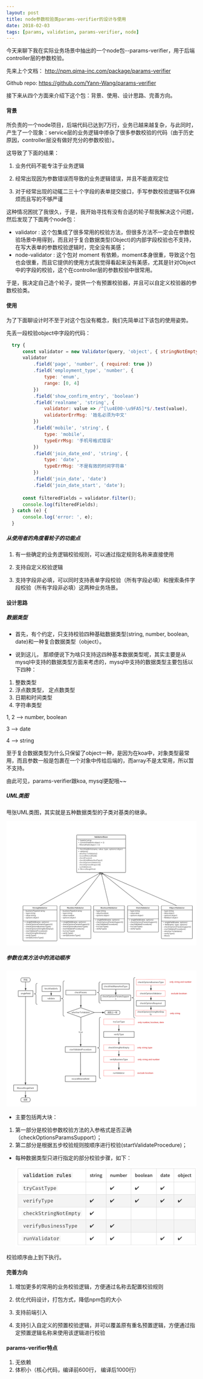 ```yaml
---
layout: post
title: node参数校验类params-verifier的设计与使用
date: 2018-02-03 
tags: [params, validation, params-verifier, node]
---
```


今天来聊下我在实际业务场景中抽出的一个node包--params-verifier，用于后端controller层的参数校验。

先来上个文档： http://npm.qima-inc.com/package/params-verifier

Github repo: https://github.com/Yann-Wang/params-verifier

接下来从四个方面来介绍下这个包：背景、使用、设计思路、完善方向。

<!-- more -->

#### 背景

所负责的一个node项目，后端代码已达到7万行，业务已越来越复杂，与此同时，产生了一个现象：service层的业务逻辑中掺杂了很多参数校验的代码（由于历史原因，controller层没有做好充分的参数校验）。

这导致了下面的结果：

 1. 业务代码不能专注于业务逻辑

 2. 经常出现因为参数错误而导致的业务逻辑错误，并且不能直观定位

 3. 对于经常出现的动辄二三十个字段的表单提交接口，手写参数校验逻辑不仅麻烦而且写的不够严谨

这种情况困扰了我很久，于是，我开始寻找有没有合适的轮子帮我解决这个问题，然后发现了下面两个node包：

 - validator : 这个包集成了很多常用的校验方法，但很多方法不一定会在参数校验场景中用得到，而且对于复合数据类型(Object)的内部字段校验也不支持，在写大表单的参数校验逻辑时，完全没有美感；
 - node-validator : 这个包对 moment 有依赖，moment本身很重，导致这个包也会很重，而且它提供的使用方式我觉得看起来没有美感，尤其是针对Object中的字段的校验，这个在controller层的参数校验中很常用。

于是，我决定自己造个轮子，提供一个有预置校验器，并且可以自定义校验器的参数校验类。

#### 使用

为了下面聊设计时不至于对这个包没有概念，我们先简单过下该包的使用姿势。

先丢一段校验object中字段的代码：

  ```javascript
    try {
        const validator = new Validator(query, 'object', { stringNotEmpty: true });
        validator
            .field('page', 'number', { required: true })
            .field('employment_type', 'number', {
                type: 'enum',
                range: [0, 4]
            })
            .field('show_confirm_entry', 'boolean')
            .field('realname', 'string', {
                validator: value => /^[\u4E00-\u9FA5]*$/.test(value),
                validatorErrMsg: '姓名必须为中文'
            })
            .field('mobile', 'string', {
                type: 'mobile',
                typeErrMsg: '手机号格式错误'
            })
            .field('join_date_end', 'string', {
                type: 'date',
                typeErrMsg: '不是有效的时间字符串'
            })
            .field('join_date', 'date')
            .field('join_date_start', 'date');

        const filteredFields = validator.filter();
        console.log(filteredFields);
    } catch (e) {
        console.log('error: ', e);
    }
  ```

##### 从使用者的角度看轮子的功能点

1. 有一些确定的业务逻辑校验规则，可以通过指定规则名称来直接使用

2. 支持自定义校验逻辑

3. 支持字段非必填，可以同时支持表单字段校验（所有字段必填）和搜索条件字段校验（所有字段非必填）这两种业务场景。

#### 设计思路

##### 数据类型
- 首先，有个约定，只支持校验四种基础数据类型(string, number, boolean, date)和一种复合数据类型（object）。

- 说到这儿， 那顺便说下为啥只支持这四种基本数据类型呢，其实主要是从mysql中支持的数据类型方面来考虑的，mysql中支持的数据类型主要包括以下四种：
 1. 整数类型
 2. 浮点数类型， 定点数类型
 3. 日期和时间类型
 4. 字符串类型

1, 2 --> number, boolean

3 --> date

4 --> string

至于复合数据类型为什么只保留了object一种，是因为在koa中，对象类型最常用，而且参数一般是包裹在一个对象中传给后端的，而array不是太常用，所以暂不支持。

由此可见，params-verifier跟koa, mysql更配哦~~

##### UML类图

甩张UML类图，其实就是五种数据类型的子类对基类的继承。

![params-verifier UML](/assets/img/params-verifier-uml.jpeg)

##### 参数在类方法中的流动顺序

![params-verifier flow](/assets/img/params-verifier-flow.jpeg)

- 主要包括两大块：

 1. 第一部分是校验参数校验方法的入参格式是否正确（checkOptionsParamsSupport）；
 2. 第二部分是根据五步校验规则按顺序进行校验(startValidateProcedure)；

- 每种数据类型只进行指定的部分校验步骤，如下：

  ![validation rule](/assets/img/validation-rule.jpeg)

校验顺序由上到下执行。

#### 完善方向
1. 增加更多的常用的业务校验逻辑，方便通过名称去配置校验规则

2. 优化代码设计，打包方式，降低npm包的大小

3. 支持前端引入

4. 支持引入自定义的预置校验逻辑，并可以覆盖原有重名预置逻辑，方便通过指定预置逻辑名称来使用该逻辑进行校验

#### params-verifier特点
1. 无依赖
2. 体积小（核心代码，编译前600行， 编译后1000行）
